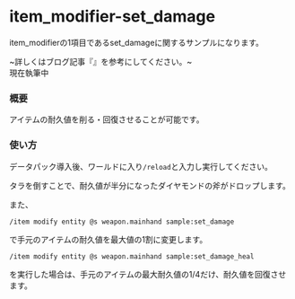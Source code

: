 # item_modifier-set_damage
item_modifierの1項目であるset_damageに関するサンプルになります。

~詳しくはブログ記事『[]()』を参考にしてください。~<br>
現在執筆中

<h3>概要</h3>
アイテムの耐久値を削る・回復させることが可能です。

<h3>使い方</h3>

データパック導入後、ワールドに入り```/reload```と入力し実行してください。

タラを倒すことで、耐久値が半分になったダイヤモンドの斧がドロップします。

また、

```copy
/item modify entity @s weapon.mainhand sample:set_damage
```

で手元のアイテムの耐久値を最大値の1割に変更します。

```copy
/item modify entity @s weapon.mainhand sample:set_damage_heal
```

を実行した場合は、手元のアイテムの最大耐久値の1/4だけ、耐久値を回復させます。
